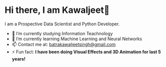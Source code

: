 # Hi there, I am Kawaljeet👋

I am a Prospective Data Scientist and Python Developer. 


- 🔭 I’m currently studying Information Teachnology
- 🌱 I’m currently learning Machine Learning and Neural Networks
- 📫 Contact me at: batrakawaljeetsingh@gmail.com
- ⚡ Fun fact: **I have been doing Visual Effects and 3D Animation for last 5 years!**
<!--- 😄 Pronouns: ... -->
<!--
- 👯 I’m looking to collaborate on ...
- 🤔 I’m looking for help with ...
- 💬 Ask me about ... -->
